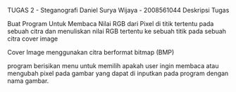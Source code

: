 TUGAS 2 - Steganografi 
Daniel Surya Wijaya - 2008561044
Deskripsi Tugas

Buat Program Untuk Membaca Nilai RGB dari Pixel di titik tertentu pada sebuah citra dan menuliskan nilai RGB tertentu ke sebuah titik pada sebuah citra cover image

Cover Image menggunakan citra berformat bitmap (BMP)

program berisikan menu untuk memilih apakah user ingin membaca atau mengubah pixel pada gambar yang dapat di inputkan pada program dengan nama gambar.
